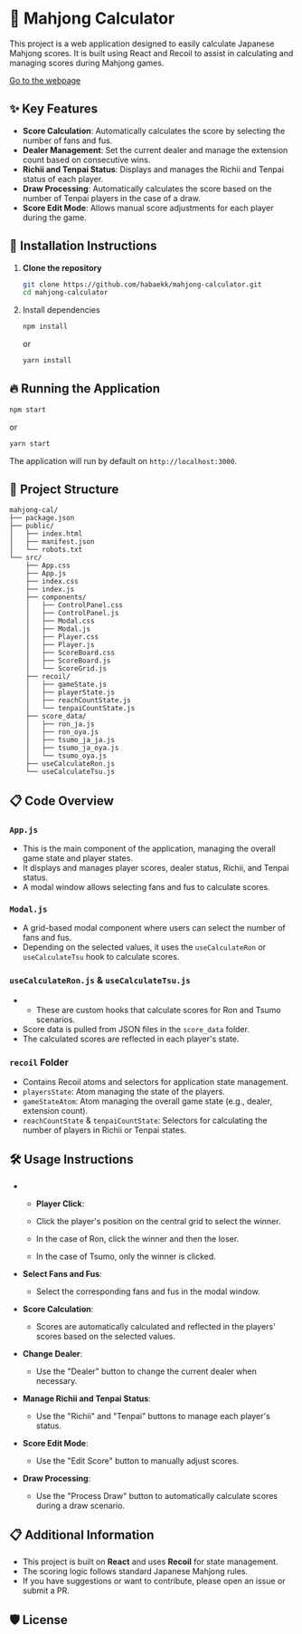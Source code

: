 # 📜 Mahjong Calculator
This project is a web application designed to easily calculate Japanese Mahjong scores. It is built using React and Recoil to assist in calculating and managing scores during Mahjong games.

[Go to the webpage](https://mahjong-calculator-test.vercel.app/)

## ✨ Key Features
-   **Score Calculation**: Automatically calculates the score by selecting the number of fans and fus.
-   **Dealer Management**: Set the current dealer and manage the extension count based on consecutive wins.
-   **Richii and Tenpai Status**: Displays and manages the Richii and Tenpai status of each player.
-   **Draw Processing**: Automatically calculates the score based on the number of Tenpai players in the case of a draw.
-   **Score Edit Mode**: Allows manual score adjustments for each player during the game.

## 🚀 Installation Instructions
1. **Clone the repository**
	```bash
	git clone https://github.com/habaekk/mahjong-calculator.git
	cd mahjong-calculator
	```
2. Install dependencies
	```bash
	npm install
	```
	or
	```bash
	yarn install
	```
## 🔥 Running the Application
```bash
npm start
```
or
```bash
yarn start
```
The application will run by default on `http://localhost:3000`.

## 📂 Project Structure
```plain text
mahjong-cal/
├── package.json
├── public/
│   ├── index.html
│   ├── manifest.json
│   └── robots.txt
└── src/
    ├── App.css
    ├── App.js
    ├── index.css
    ├── index.js
    ├── components/
    │   ├── ControlPanel.css
    │   ├── ControlPanel.js
    │   ├── Modal.css
    │   ├── Modal.js
    │   ├── Player.css
    │   ├── Player.js
    │   ├── ScoreBoard.css
    │   ├── ScoreBoard.js
    │   └── ScoreGrid.js
    ├── recoil/
    │   ├── gameState.js
    │   ├── playerState.js
    │   ├── reachCountState.js
    │   └── tenpaiCountState.js
    ├── score_data/
    │   ├── ron_ja.js
    │   ├── ron_oya.js
    │   ├── tsumo_ja_ja.js
    │   ├── tsumo_ja_oya.js
    │   └── tsumo_oya.js
    ├── useCalculateRon.js
    └── useCalculateTsu.js
```
## 📋 Code Overview
### `App.js`

-   This is the main component of the application, managing the overall game state and player states.
-   It displays and manages player scores, dealer status, Richii, and Tenpai status.
-   A modal window allows selecting fans and fus to calculate scores.

### `Modal.js`

-   A grid-based modal component where users can select the number of fans and fus.
-   Depending on the selected values, it uses the `useCalculateRon` or `useCalculateTsu` hook to calculate scores.

### `useCalculateRon.js` & `useCalculateTsu.js`

-   -   These are custom hooks that calculate scores for Ron and Tsumo scenarios.
-   Score data is pulled from JSON files in the `score_data` folder.
-   The calculated scores are reflected in each player's state.

### `recoil` Folder

-   Contains Recoil atoms and selectors for application state management.
-   `playersState`: Atom managing the state of the players.
-   `gameStateAtom`: Atom managing the overall game state (e.g., dealer, extension count).
-   `reachCountState` & `tenpaiCountState`: Selectors for calculating the number of players in Richii or Tenpai states.

## 🛠️ Usage Instructions
-   -   **Player Click**:
    
    -   Click the player's position on the central grid to select the winner.
    -   In the case of Ron, click the winner and then the loser.
    -   In the case of Tsumo, only the winner is clicked.
-   **Select Fans and Fus**:
    
    -   Select the corresponding fans and fus in the modal window.
-   **Score Calculation**:
    
    -   Scores are automatically calculated and reflected in the players' scores based on the selected values.
-   **Change Dealer**:
    
    -   Use the "Dealer" button to change the current dealer when necessary.
-   **Manage Richii and Tenpai Status**:
    
    -   Use the "Richii" and "Tenpai" buttons to manage each player's status.
-   **Score Edit Mode**:
    
    -   Use the "Edit Score" button to manually adjust scores.
-   **Draw Processing**:
    
    -   Use the "Process Draw" button to automatically calculate scores during a draw scenario.

## 📋 Additional Information

-   This project is built on **React** and uses **Recoil** for state management.
-   The scoring logic follows standard Japanese Mahjong rules.
-   If you have suggestions or want to contribute, please open an issue or submit a PR.

## 🛡️ License
